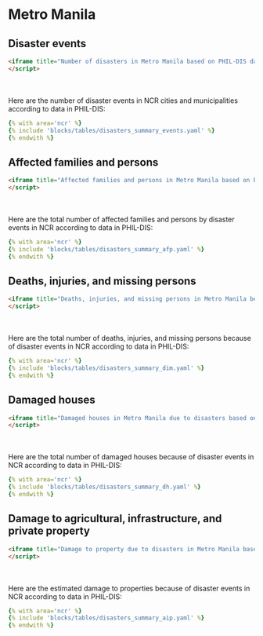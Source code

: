 # Metro Manila 

## Disaster events

```html markup
<iframe title="Number of disasters in Metro Manila based on PHIL-DIS data" aria-label="Map" id="datawrapper-chart-iI8Ir" src="https://datawrapper.dwcdn.net/iI8Ir/2/" scrolling="no" frameborder="0" style="width: 0; min-width: 100% !important; border: none;" height="776"></iframe><script type="text/javascript">!function(){"use strict";window.addEventListener("message",(function(e){if(void 0!==e.data["datawrapper-height"]){var t=document.querySelectorAll("iframe");for(var a in e.data["datawrapper-height"])for(var r=0;r<t.length;r++){if(t[r].contentWindow===e.source)t[r].style.height=e.data["datawrapper-height"][a]+"px"}}}))}();
</script>
```

<br><br>
Here are the number of disaster events in NCR cities and municipalities according to data in PHIL-DIS:

```yaml table
{% with area='ncr' %}
{% include 'blocks/tables/disasters_summary_events.yaml' %}
{% endwith %}

```

## Affected families and persons

```html markup
<iframe title="Affected families and persons in Metro Manila based on PHIL-DIS data" aria-label="Map" id="datawrapper-chart-FYh3h" src="https://datawrapper.dwcdn.net/FYh3h/1/" scrolling="no" frameborder="0" style="width: 0; min-width: 100% !important; border: none;" height="776"></iframe><script type="text/javascript">!function(){"use strict";window.addEventListener("message",(function(e){if(void 0!==e.data["datawrapper-height"]){var t=document.querySelectorAll("iframe");for(var a in e.data["datawrapper-height"])for(var r=0;r<t.length;r++){if(t[r].contentWindow===e.source)t[r].style.height=e.data["datawrapper-height"][a]+"px"}}}))}();
</script>
```

<br><br>
Here are the total number of affected families and persons by disaster events in NCR according to data in PHIL-DIS:

```yaml table
{% with area='ncr' %}
{% include 'blocks/tables/disasters_summary_afp.yaml' %}
{% endwith %}

```

## Deaths, injuries, and missing persons

```html markup
<iframe title="Deaths, injuries, and missing persons in Metro Manila because of disasters based on PHIL-DIS data" aria-label="Map" id="datawrapper-chart-w864w" src="https://datawrapper.dwcdn.net/w864w/1/" scrolling="no" frameborder="0" style="width: 0; min-width: 100% !important; border: none;" height="776"></iframe><script type="text/javascript">!function(){"use strict";window.addEventListener("message",(function(e){if(void 0!==e.data["datawrapper-height"]){var t=document.querySelectorAll("iframe");for(var a in e.data["datawrapper-height"])for(var r=0;r<t.length;r++){if(t[r].contentWindow===e.source)t[r].style.height=e.data["datawrapper-height"][a]+"px"}}}))}();
</script>
```
<br><br>
Here are the total number of deaths, injuries, and missing persons because of disaster events in NCR according to data in PHIL-DIS:

```yaml table
{% with area='ncr' %}
{% include 'blocks/tables/disasters_summary_dim.yaml' %}
{% endwith %}

```

## Damaged houses

```html markup
<iframe title="Damaged houses in Metro Manila due to disasters based on PHIL-DIS data" aria-label="Map" id="datawrapper-chart-A2o0u" src="https://datawrapper.dwcdn.net/A2o0u/1/" scrolling="no" frameborder="0" style="width: 0; min-width: 100% !important; border: none;" height="776"></iframe><script type="text/javascript">!function(){"use strict";window.addEventListener("message",(function(e){if(void 0!==e.data["datawrapper-height"]){var t=document.querySelectorAll("iframe");for(var a in e.data["datawrapper-height"])for(var r=0;r<t.length;r++){if(t[r].contentWindow===e.source)t[r].style.height=e.data["datawrapper-height"][a]+"px"}}}))}();
</script>
```
<br><br>
Here are the total number of damaged houses because of disaster events in NCR according to data in PHIL-DIS:

```yaml table
{% with area='ncr' %}
{% include 'blocks/tables/disasters_summary_dh.yaml' %}
{% endwith %}

```

## Damage to agricultural, infrastructure, and private property

```html markup
<iframe title="Damage to property due to disasters in Metro Manila based on PHIL-DIS data" aria-label="Map" id="datawrapper-chart-HQ5TH" src="https://datawrapper.dwcdn.net/HQ5TH/1/" scrolling="no" frameborder="0" style="width: 0; min-width: 100% !important; border: none;" height="776"></iframe><script type="text/javascript">!function(){"use strict";window.addEventListener("message",(function(e){if(void 0!==e.data["datawrapper-height"]){var t=document.querySelectorAll("iframe");for(var a in e.data["datawrapper-height"])for(var r=0;r<t.length;r++){if(t[r].contentWindow===e.source)t[r].style.height=e.data["datawrapper-height"][a]+"px"}}}))}();
</script>
```

<br><br>
Here are the estimated damage to properties because of disaster events in NCR according to data in PHIL-DIS:

```yaml table
{% with area='ncr' %}
{% include 'blocks/tables/disasters_summary_aip.yaml' %}
{% endwith %}

```